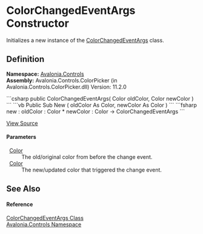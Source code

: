 # ColorChangedEventArgs Constructor


Initializes a new instance of the <a href="T_Avalonia_Controls_ColorChangedEventArgs">ColorChangedEventArgs</a> class.



## Definition
**Namespace:** <a href="N_Avalonia_Controls">Avalonia.Controls</a>  
**Assembly:** Avalonia.Controls.ColorPicker (in Avalonia.Controls.ColorPicker.dll) Version: 11.2.0

<Tabs groupId="api-code-preview">
<TabItem value="csharp" label="C#">
```csharp
public ColorChangedEventArgs(
	Color oldColor,
	Color newColor
)
```
</TabItem>
<TabItem value="vb" label="VB">
```vb
Public Sub New ( 
	oldColor As Color,
	newColor As Color
)
```
</TabItem>
<TabItem value="fsharp" label="F#">
```fsharp
new : 
        oldColor : Color * 
        newColor : Color -> ColorChangedEventArgs
```
</TabItem>
</Tabs>



<a href="https://github.com/AvaloniaUI/Avalonia/tree/master/src/Avalonia.Controls.ColorPicker/ColorChangedEventArgs.cs#L25" title="View the source code">View Source</a>



#### Parameters
<dl><dt>  <a href="T_Avalonia_Media_Color">Color</a></dt><dd>The old/original color from before the change event.</dd><dt>  <a href="T_Avalonia_Media_Color">Color</a></dt><dd>The new/updated color that triggered the change event.</dd></dl>

## See Also


#### Reference
<a href="T_Avalonia_Controls_ColorChangedEventArgs">ColorChangedEventArgs Class</a>  
<a href="N_Avalonia_Controls">Avalonia.Controls Namespace</a>  

